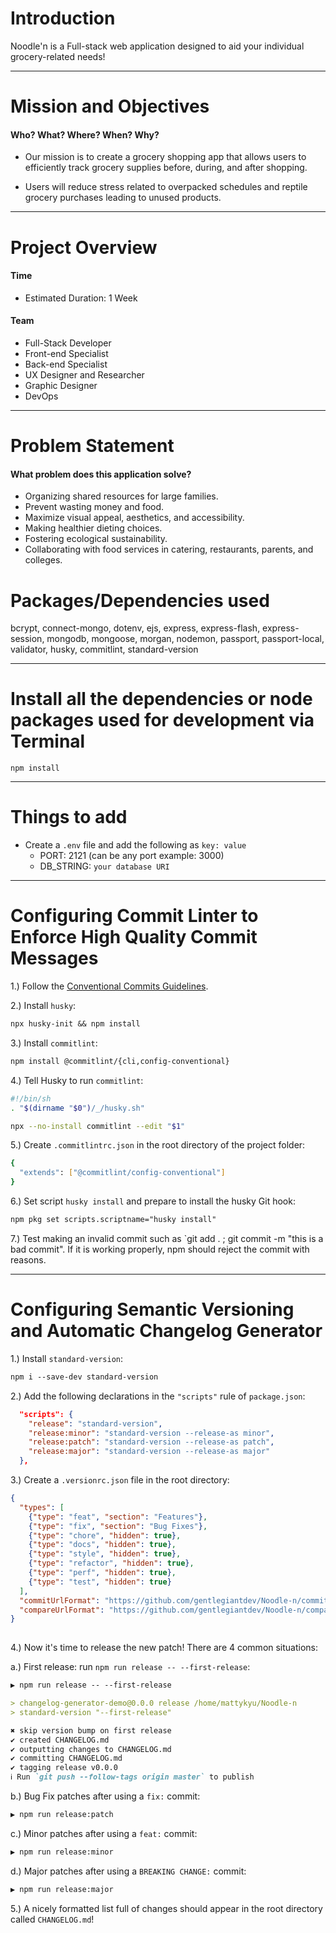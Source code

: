 # Introduction

Noodle'n is a Full-stack web application designed to aid your individual grocery-related needs!

---

# Mission and Objectives
#### Who? What? Where? When? Why?

- Our mission is to create a grocery shopping app that allows users to efficiently track grocery supplies before, during, and after shopping.

- Users will reduce stress related to overpacked schedules and reptile grocery purchases leading to unused products.

---

# Project Overview
#### Time

- Estimated Duration: 1 Week

#### Team

- Full-Stack Developer
- Front-end Specialist
- Back-end Specialist
- UX Designer and Researcher
- Graphic Designer
- DevOps

---

# Problem Statement
#### What problem does this application solve?

- Organizing shared resources for large families.
- Prevent wasting money and food.
- Maximize visual appeal, aesthetics, and accessibility.
- Making healthier dieting choices.
- Fostering ecological sustainability.
- Collaborating with food services in catering, restaurants, parents, and colleges.


# Packages/Dependencies used 

bcrypt, connect-mongo, dotenv, ejs, express, express-flash, express-session, mongodb, mongoose, morgan, nodemon, passport, passport-local, validator, husky, commitlint, standard-version

---

# Install all the dependencies or node packages used for development via Terminal

`npm install` 

---

# Things to add

- Create a `.env` file and add the following as `key: value` 
  - PORT: 2121 (can be any port example: 3000) 
  - DB_STRING: `your database URI` 

 ---

# Configuring Commit Linter to Enforce High Quality Commit Messages
1.) Follow the [Conventional Commits Guidelines](https://www.conventionalcommits.org/en/v1.0.0/).

2.) Install `husky`:
```md
npx husky-init && npm install
```

3.) Install `commitlint`:
```md
npm install @commitlint/{cli,config-conventional}
```

4.) Tell Husky to run `commitlint`:
```bash
#!/bin/sh
. "$(dirname "$0")/_/husky.sh"

npx --no-install commitlint --edit "$1"
```

5.) Create `.commitlintrc.json` in the root directory of the project folder:
```bash
{
  "extends": ["@commitlint/config-conventional"]
}
```

6.) Set script `husky install` and prepare to install the husky Git hook: 
```md
npm pkg set scripts.scriptname="husky install"
```

7.) Test making an invalid commit such as `git add . ; git commit -m "this is a bad commit". If it is working properly, npm should reject the commit with reasons.

---

# Configuring Semantic Versioning and Automatic Changelog Generator

1.) Install `standard-version`:
```md
npm i --save-dev standard-version
```

2.) Add the following declarations in the `"scripts"` rule of `package.json`:
```json
  "scripts": {
    "release": "standard-version",
    "release:minor": "standard-version --release-as minor",
    "release:patch": "standard-version --release-as patch",
    "release:major": "standard-version --release-as major"
  },
```

3.) Create a `.versionrc.json` file in the root directory:
```json
{
  "types": [
    {"type": "feat", "section": "Features"},
    {"type": "fix", "section": "Bug Fixes"},
    {"type": "chore", "hidden": true},
    {"type": "docs", "hidden": true},
    {"type": "style", "hidden": true},
    {"type": "refactor", "hidden": true},
    {"type": "perf", "hidden": true},
    {"type": "test", "hidden": true}
  ],
  "commitUrlFormat": "https://github.com/gentlegiantdev/Noodle-n/commits/{{hash}}",
  "compareUrlFormat": "https://github.com/gentlegiantdev/Noodle-n/compare/{{previousTag}}...{{currentTag}}"
}
  
```

4.) Now it's time to release the new patch! There are 4 common situations:

a.) First release: run `npm run release -- --first-release`:
```md
▶ npm run release -- --first-release

> changelog-generator-demo@0.0.0 release /home/mattykyu/Noodle-n
> standard-version "--first-release"

✖ skip version bump on first release
✔ created CHANGELOG.md
✔ outputting changes to CHANGELOG.md
✔ committing CHANGELOG.md
✔ tagging release v0.0.0
ℹ Run `git push --follow-tags origin master` to publish
```

b.) Bug Fix patches after using a `fix:` commit:
```md
▶ npm run release:patch
```

c.) Minor patches after using a `feat:` commit:
```md
▶ npm run release:minor
```

d.) Major patches after using a `BREAKING CHANGE:` commit:
```md
▶ npm run release:major
```

5.) A nicely formatted list full of changes should appear in the root directory called `CHANGELOG.md`!